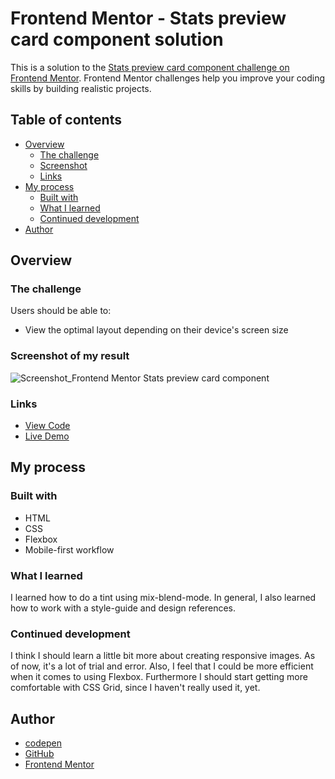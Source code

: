 # Frontend Mentor - Stats preview card component solution

This is a solution to the [Stats preview card component challenge on Frontend Mentor](https://www.frontendmentor.io/challenges/stats-preview-card-component-8JqbgoU62). Frontend Mentor challenges help you improve your coding skills by building realistic projects. 

## Table of contents

- [Overview](#overview)
  - [The challenge](#the-challenge)
  - [Screenshot](#screenshot)
  - [Links](#links)
- [My process](#my-process)
  - [Built with](#built-with)
  - [What I learned](#what-i-learned)
  - [Continued development](#continued-development)
- [Author](#author)

## Overview

### The challenge

Users should be able to:

- View the optimal layout depending on their device's screen size

### Screenshot of my result

![Screenshot_Frontend Mentor Stats preview card component](https://user-images.githubusercontent.com/82528904/132949634-3612eb7b-7dda-48b4-8b23-0d5fd0b62aae.png)

### Links

- [View Code](https://github.com/Bayoura/stats-preview-card-component)
- [Live Demo](https://bayoura.github.io/stats-preview-card-component/)

## My process

### Built with

- HTML
- CSS
- Flexbox
- Mobile-first workflow

### What I learned

I learned how to do a tint using mix-blend-mode. In general, I also learned how to work with a style-guide and design references.

### Continued development

I think I should learn a little bit more about creating responsive images. As of now, it's a lot of trial and error. Also, I feel that I could be more efficient when it comes to using Flexbox. Furthermore I should start getting more comfortable with CSS Grid, since I haven't really used it, yet.

## Author

- [codepen](https://codepen.io/bayoura)
- [GitHub](https://github.com/Bayoura)
- [Frontend Mentor](https://www.frontendmentor.io/profile/Bayoura)

